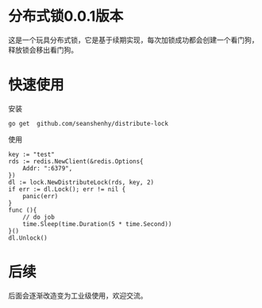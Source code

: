 # 分布式锁0.0.1版本
这是一个玩具分布式锁，它是基于续期实现，每次加锁成功都会创建一个看门狗，释放锁会移出看门狗。

# 快速使用

安装
```shell
go get  github.com/seanshenhy/distribute-lock
```
使用

```shell
key := "test"
rds := redis.NewClient(&redis.Options{
    Addr: ":6379",
})
dl := lock.NewDistributeLock(rds, key, 2)
if err := dl.Lock(); err != nil {
    panic(err)
}
func (){
    // do job
    time.Sleep(time.Duration(5 * time.Second))
}()
dl.Unlock()
```
# 后续
后面会逐渐改造变为工业级使用，欢迎交流。